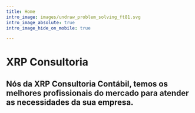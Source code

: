 ```yaml
---
title: Home
intro_image: images/undraw_problem_solving_ft81.svg
intro_image_absolute: true
intro_image_hide_on_mobile: true

---
```

# XRP Consultoria

## Nós da XRP Consultoria Contábil, temos os melhores profissionais do mercado para atender as necessidades da sua empresa.